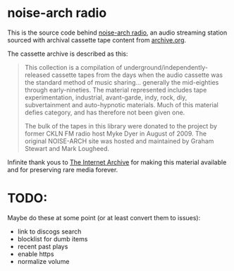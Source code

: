 
# noise-arch radio

This is the source code behind [noise-arch radio](http://noise-arch.live), an audio
streaming station sourced with archival cassette tape content from 
[archive.org](https://archive.org/details/noise-arch).

The cassette archive is described as this:

> This collection is a compilation of underground/independently-released cassette tapes from the days when the audio cassette was the standard method of music sharing... generally the mid-eighties through early-nineties. The material represented includes tape experimentation, industrial, avant-garde, indy, rock, diy, subvertainment and auto-hypnotic materials. Much of this material defies category, and has therefore not been given one.
>
>The bulk of the tapes in this library were donated to the project by former CKLN FM radio host Myke Dyer in August of 2009. The original NOISE-ARCH site was hosted and maintained by Graham Stewart and Mark Lougheed.

Infinite thank yous to [The Internet Archive](https://archive.org) for making this 
material available and for preserving rare media forever.

# TODO: 

Maybe do these at some point (or at least convert them to issues):

* link to discogs search
* blocklist for dumb items
* recent past plays
* enable https
* normalize volume